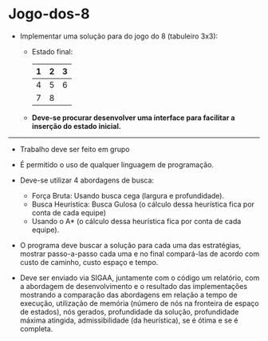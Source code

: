 # Jogo-dos-8
* Implementar uma solução para do jogo do 8 (tabuleiro 3x3):
    * Estado final:

        1  |  2  |  3 
        -- |  -- |  --
        4  |  5  |  6
        7  |  8  | 
    

    * __Deve-se procurar desenvolver uma interface para facilitar a inserção do estado 
inicial.__
---
* Trabalho deve ser feito em grupo
* É permitido o uso de qualquer linguagem de programação.
* Deve-se utilizar 4 abordagens de busca: 
    * Força Bruta: Usando busca cega (largura e profundidade).
    * Busca Heurística: Busca Gulosa (o cálculo dessa heurística fica por conta de 
cada equipe)
    * Usando o A* (o cálculo dessa heurística fica por conta de cada equipe).

* O programa deve buscar a solução para cada uma das estratégias, mostrar passo-a-passo cada uma e no final compará-las de acordo com custo de caminho, custo espaço 
e tempo.

* Deve ser enviado via SIGAA, juntamente com o código um relatório, com a abordagem de desenvolvimento e o resultado das implementações mostrando a comparação das 
abordagens em relação a tempo de execução, utilização de memória (número de nós na fronteira de espaço de estados), nós gerados, profundidade da solução, 
profundidade máxima atingida, admissibilidade (da heurística), se é ótima e se é completa.


